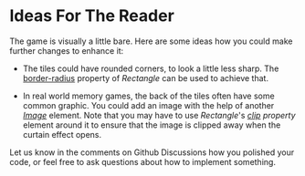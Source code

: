 # Ideas For The Reader

The game is visually a little bare. Here are some ideas how you could make further changes to enhance it:

* The tiles could have rounded corners, to look a little less sharp. The [border-radius](https://slint-ui.com/docs/rust/slint/docs/builtin_elements/index.html#rectangle)
  property of *Rectangle* can be used to achieve that.

* In real world memory games, the back of the tiles often have some common graphic. You could add an image with
  the help of another *[Image](https://slint-ui.com/docs/rust/slint/docs/builtin_elements/index.html#image)*
  element. Note that you may have to use *Rectangle*'s *[clip](https://slint-ui.com/docs/rust/slint/docs/builtin_elements/index.html#properties-1) property*
  element around it to ensure that the image is clipped away when the curtain effect opens.

Let us know in the comments on Github Discussions how you polished your code, or feel free to ask questions about
how to implement something.
